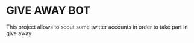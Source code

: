 # GIVE AWAY BOT

This project allows to scout some twitter accounts in order to take part in give away